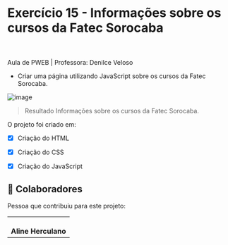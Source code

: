 # Exercício 15 - Informações sobre os cursos da Fatec Sorocaba

<br>
<br>
Aula de PWEB | Professora: Denilce Veloso
<br>

* Criar uma página utilizando JavaScript sobre os cursos da Fatec Sorocaba.


![image](https://user-images.githubusercontent.com/78798697/174395240-c282633a-b5ac-4007-aa81-bdaf8e1baee6.png)


> Resultado Informações sobre os cursos da Fatec Sorocaba. 

O projeto foi criado em:

- [x] Criação do HTML
- [x] Criação do CSS
- [x] Criação do JavaScript


## 🤝 Colaboradores

Pessoa que contribuiu para este projeto:

<table>
  <tr>
    <td align="center">
        <br>
          <b>Aline Herculano</b>
      </a>
    </td>
   </tr>
</table>
